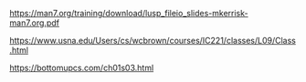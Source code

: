 https://man7.org/training/download/lusp_fileio_slides-mkerrisk-man7.org.pdf


https://www.usna.edu/Users/cs/wcbrown/courses/IC221/classes/L09/Class.html

https://bottomupcs.com/ch01s03.html

